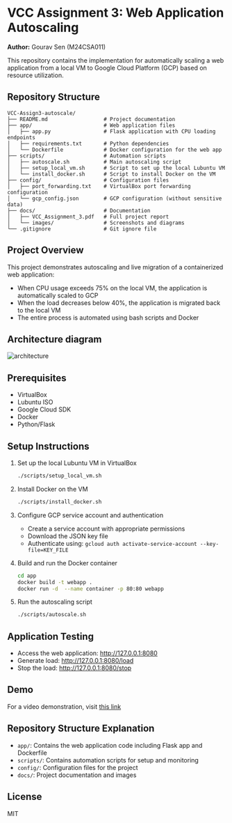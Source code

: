 # VCC Assignment 3: Web Application Autoscaling

**Author:** Gourav Sen (M24CSA011)

This repository contains the implementation for automatically scaling a web application from a local VM to Google Cloud Platform (GCP) based on resource utilization.

## Repository Structure

```
VCC-Assign3-autoscale/
├── README.md                  # Project documentation
├── app/                       # Web application files
│   ├── app.py                 # Flask application with CPU loading endpoints
│   ├── requirements.txt       # Python dependencies
│   └── Dockerfile             # Docker configuration for the web app
├── scripts/                   # Automation scripts
│   ├── autoscale.sh           # Main autoscaling script
│   ├── setup_local_vm.sh      # Script to set up the local Lubuntu VM
│   └── install_docker.sh      # Script to install Docker on the VM
├── config/                    # Configuration files
│   ├── port_forwarding.txt    # VirtualBox port forwarding configuration
│   └── gcp_config.json        # GCP configuration (without sensitive data)
├── docs/                      # Documentation
│   ├── VCC_Assignment_3.pdf   # Full project report
│   └── images/                # Screenshots and diagrams
└── .gitignore                 # Git ignore file
```




## Project Overview

This project demonstrates autoscaling and live migration of a containerized web application:
- When CPU usage exceeds 75% on the local VM, the application is automatically scaled to GCP
- When the load decreases below 40%, the application is migrated back to the local VM
- The entire process is automated using bash scripts and Docker

## Architecture diagram

![architecture](https://github.com/user-attachments/assets/a89dd2db-c5db-4d50-8a40-9de187cca1f0)

## Prerequisites

- VirtualBox
- Lubuntu ISO
- Google Cloud SDK
- Docker
- Python/Flask

## Setup Instructions

1. Set up the local Lubuntu VM in VirtualBox
   ```bash
   ./scripts/setup_local_vm.sh
   ```

2. Install Docker on the VM
   ```bash
   ./scripts/install_docker.sh
   ```

3. Configure GCP service account and authentication
   - Create a service account with appropriate permissions
   - Download the JSON key file
   - Authenticate using: `gcloud auth activate-service-account --key-file=KEY_FILE`

4. Build and run the Docker container
   ```bash
   cd app
   docker build -t webapp .
   docker run -d  --name container -p 80:80 webapp
   ```

5. Run the autoscaling script
   ```bash
   ./scripts/autoscale.sh
   ```

## Application Testing

- Access the web application: http://127.0.0.1:8080
- Generate load: http://127.0.0.1:8080/load
- Stop the load: http://127.0.0.1:8080/stop

## Demo

For a video demonstration, visit [this link](https://drive.google.com/drive/folders/17_SxUF_noejwMWdBEZ0-EldxOiuTXHCn?usp=sharing)

## Repository Structure Explanation

- `app/`: Contains the web application code including Flask app and Dockerfile
- `scripts/`: Contains automation scripts for setup and monitoring
- `config/`: Configuration files for the project
- `docs/`: Project documentation and images

## License

MIT
